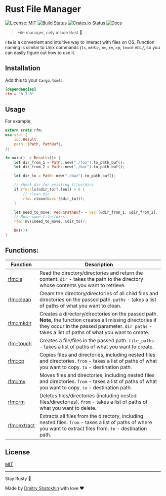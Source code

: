 # **R**ust **F**ile **M**anager

[![License: MIT](https://img.shields.io/badge/License-MIT-yellow.svg)](https://opensource.org/licenses/MIT)
[![Build Status](https://travis-ci.com/dmtrshat/rfm.svg?branch=main)](https://travis-ci.com/dmtrshat/rfm)
[![Crates.io Status](https://img.shields.io/crates/v/rfm.svg)](https://crates.io/crates/rfm)
[![Docs](https://docs.rs/rfm/badge.svg)](https://docs.rs/rfm)

> File manager, only inside Rust 🦀

**`rfm`** is a convenient and intuitive way to interact with files on OS. Function naming is similar to Unix commands _(`ls`, `mkdir`, `mv`, `rm`, `cp`, `touch` etc.)_, so you can easily figure out how to use it.

## Installation

Add this to your `Cargo.toml`:

```toml
[dependencies]
rfm = "0.7.0"
```

## Usage

For example:

```rust
extern crate rfm;
use std::{
    io::Result,
    path::{Path, PathBuf},
};

fn main() -> Result<()> {
    let dir_from_1 = Path::new("./foo").to_path_buf();
    let dir_from_2 = Path::new("./bar").to_path_buf();

    let dir_to = Path::new("./baz").to_path_buf();

    // check dir for existing files/dirs
    if rfm::ls(&dir_to)?.len() > 0 {
        // clean dir
        rfm::clean(&vec![&dir_to])?;
    }

    let need_to_move: Vec<&PathBuf> = vec![&dir_from_1, &dir_from_2];
    // Move some files/dirs
    rfm::mv(&need_to_move, &dir_to)?;

    Ok(())
}
```

## Functions:

| Function | Description |
| ----------------- | ----------------------------------------------------------------------------------------------------- |
| [rfm::ls]() | Read the directory/directories and return the content. `dir` - takes the path to the directory whose contents you want to retrieve. |
| [rfm::clean]() |  Clears the directory/directories of all child files and directories on the passed path. `paths` - takes a list of paths of what you want to clean. |
| [rfm::mkdir]() | Creates a directory/directories on the passed path. **Note**, the function creates all missing directories if they occur in the passed parameter. `dir_paths` - takes a list of paths of what you want to create. |
| [rfm::touch]() | Creates a file/files in the passed path. `file_paths` - takes a list of paths of what you want to create. |
| [rfm::cp]() | Copies files and directories, including nested files and directories. `from` - takes a list of paths of what you want to copy. `to` - destination path. |
| [rfm::mv]() | Moves files and directories, including nested files and directories. `from` - takes a list of paths of what you want to copy. `to` - destination path. |
| [rfm::rm]() | Deletes files/directories (including nested files/directories). `from` - takes a list of paths of what you want to delete. |
| [rfm::extract]() | Extracts all files from the directory, including nested files. `from` - takes a list of paths of where you want to extract files from. `to` - destination path. |

## License

[MIT](LICENSE)

---
Stay Rusty 🦀

Made by [Dmitry Shatokhin](https://github.com/dmtrshat) with love ❤️
